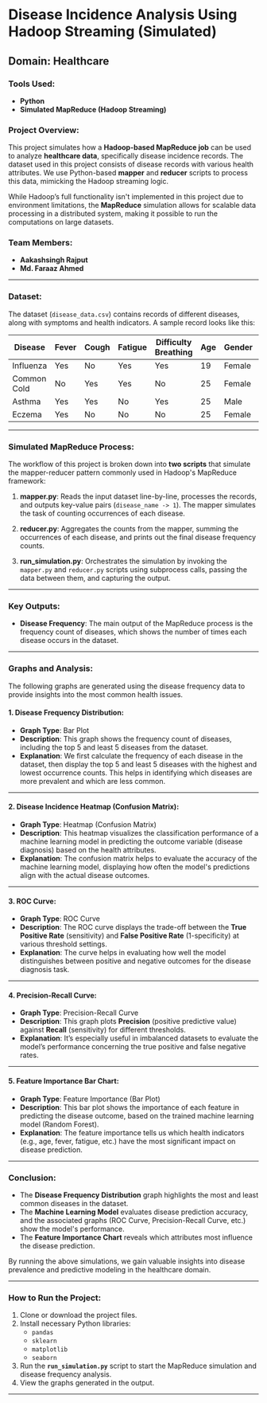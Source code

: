 # Disease Incidence Analysis Using Hadoop Streaming (Simulated)

## Domain: Healthcare

### Tools Used:
- **Python**
- **Simulated MapReduce (Hadoop Streaming)**

### Project Overview:
This project simulates how a **Hadoop-based MapReduce job** can be used to analyze **healthcare data**, specifically disease incidence records. The dataset used in this project consists of disease records with various health attributes. We use Python-based **mapper** and **reducer** scripts to process this data, mimicking the Hadoop streaming logic.

While Hadoop’s full functionality isn't implemented in this project due to environment limitations, the **MapReduce** simulation allows for scalable data processing in a distributed system, making it possible to run the computations on large datasets.

### Team Members:
- **Aakashsingh Rajput** 
- **Md. Faraaz Ahmed** 

---

### Dataset:
The dataset (`disease_data.csv`) contains records of different diseases, along with symptoms and health indicators. A sample record looks like this:

| Disease          | Fever | Cough | Fatigue | Difficulty Breathing | Age | Gender | Blood Pressure | Cholesterol Level | Outcome Variable |
|------------------|-------|-------|---------|----------------------|-----|--------|-----------------|--------------------|------------------|
| Influenza        | Yes   | No    | Yes     | Yes                  | 19  | Female | Low             | Normal             | Positive         |
| Common Cold      | No    | Yes   | Yes     | No                   | 25  | Female | Normal          | Normal             | Negative         |
| Asthma           | Yes   | Yes   | No      | Yes                  | 25  | Male   | Normal          | Normal             | Positive         |
| Eczema           | Yes   | No    | No      | No                   | 25  | Female | Normal          | Normal             | Positive         |

---

### Simulated MapReduce Process:

The workflow of this project is broken down into **two scripts** that simulate the mapper-reducer pattern commonly used in Hadoop's MapReduce framework:

1. **mapper.py**: Reads the input dataset line-by-line, processes the records, and outputs key-value pairs (`disease_name -> 1`). The mapper simulates the task of counting occurrences of each disease.
   
2. **reducer.py**: Aggregates the counts from the mapper, summing the occurrences of each disease, and prints out the final disease frequency counts.

3. **run_simulation.py**: Orchestrates the simulation by invoking the `mapper.py` and `reducer.py` scripts using subprocess calls, passing the data between them, and capturing the output.

---

### Key Outputs:
- **Disease Frequency**: The main output of the MapReduce process is the frequency count of diseases, which shows the number of times each disease occurs in the dataset.
  
---

### Graphs and Analysis:

The following graphs are generated using the disease frequency data to provide insights into the most common health issues.

#### 1. **Disease Frequency Distribution**:
- **Graph Type**: Bar Plot
- **Description**: This graph shows the frequency count of diseases, including the top 5 and least 5 diseases from the dataset.
- **Explanation**: We first calculate the frequency of each disease in the dataset, then display the top 5 and least 5 diseases with the highest and lowest occurrence counts. This helps in identifying which diseases are more prevalent and which are less common.

---

#### 2. **Disease Incidence Heatmap (Confusion Matrix)**:
- **Graph Type**: Heatmap (Confusion Matrix)
- **Description**: This heatmap visualizes the classification performance of a machine learning model in predicting the outcome variable (disease diagnosis) based on the health attributes.
- **Explanation**: The confusion matrix helps to evaluate the accuracy of the machine learning model, displaying how often the model's predictions align with the actual disease outcomes.

---

#### 3. **ROC Curve**:
- **Graph Type**: ROC Curve
- **Description**: The ROC curve displays the trade-off between the **True Positive Rate** (sensitivity) and **False Positive Rate** (1-specificity) at various threshold settings.
- **Explanation**: The curve helps in evaluating how well the model distinguishes between positive and negative outcomes for the disease diagnosis task.

---

#### 4. **Precision-Recall Curve**:
- **Graph Type**: Precision-Recall Curve
- **Description**: This graph plots **Precision** (positive predictive value) against **Recall** (sensitivity) for different thresholds.
- **Explanation**: It’s especially useful in imbalanced datasets to evaluate the model’s performance concerning the true positive and false negative rates.

---

#### 5. **Feature Importance Bar Chart**:
- **Graph Type**: Feature Importance (Bar Plot)
- **Description**: This bar plot shows the importance of each feature in predicting the disease outcome, based on the trained machine learning model (Random Forest).
- **Explanation**: The feature importance tells us which health indicators (e.g., age, fever, fatigue, etc.) have the most significant impact on disease prediction.

---

### Conclusion:
- The **Disease Frequency Distribution** graph highlights the most and least common diseases in the dataset.
- The **Machine Learning Model** evaluates disease prediction accuracy, and the associated graphs (ROC Curve, Precision-Recall Curve, etc.) show the model's performance.
- The **Feature Importance Chart** reveals which attributes most influence the disease prediction.

By running the above simulations, we gain valuable insights into disease prevalence and predictive modeling in the healthcare domain.

---

### How to Run the Project:
1. Clone or download the project files.
2. Install necessary Python libraries:
   - `pandas`
   - `sklearn`
   - `matplotlib`
   - `seaborn`
3. Run the **`run_simulation.py`** script to start the MapReduce simulation and disease frequency analysis.
4. View the graphs generated in the output.

---


